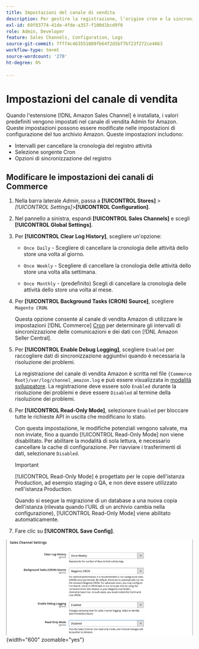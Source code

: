 ```yaml
---
title: Impostazioni del canale di vendita
description: Per gestire la registrazione, l’origine cron e la sincronizzazione per le funzioni del canale di vendita di Amazon, aggiorna la configurazione di Commerce.
exl-id: 69f83774-41de-4fde-a357-f100d1bcd9f0
role: Admin, Developer
feature: Sales Channels, Configuration, Logs
source-git-commit: 7fff4c463551089fb64f2d5bf7bf23f272ce4663
workflow-type: tm+mt
source-wordcount: '270'
ht-degree: 0%

---
```


# Impostazioni del canale di vendita

Quando l&#39;estensione [!DNL Amazon Sales Channel] è installata, i valori predefiniti vengono impostati nel canale di vendita Admin for Amazon. Queste impostazioni possono essere modificate nelle impostazioni di configurazione del tuo archivio Amazon. Queste impostazioni includono:

- Intervalli per cancellare la cronologia del registro attività
- Selezione sorgente Cron
- Opzioni di sincronizzazione del registro

## Modificare le impostazioni dei canali di Commerce

1. Nella barra laterale _Admin_, passa a **[!UICONTROL Stores]** > _[!UICONTROL Settings]_>**[!UICONTROL Configuration]**.

1. Nel pannello a sinistra, espandi **[!UICONTROL Sales Channels]** e scegli **[!UICONTROL Global Settings]**.

1. Per **[!UICONTROL Clear Log History]**, scegliere un&#39;opzione:

   - `Once Daily` - Scegliere di cancellare la cronologia delle attività dello store una volta al giorno.

   - `Once Weekly` - Scegliere di cancellare la cronologia delle attività dello store una volta alla settimana.

   - `Once Monthly` - (predefinito) Scegli di cancellare la cronologia delle attività dello store una volta al mese.

1. Per **[!UICONTROL Background Tasks (CRON) Source]**, scegliere `Magento CRON`.

   Questa opzione consente al canale di vendita Amazon di utilizzare le impostazioni [!DNL Commerce] [Cron](https://experienceleague.adobe.com/docs/commerce-admin/systems/tools/cron.html) per determinare gli intervalli di sincronizzazione delle comunicazioni e dei dati con [!DNL Amazon Seller Central].

1. Per **[!UICONTROL Enable Debug Logging]**, scegliere `Enabled` per raccogliere dati di sincronizzazione aggiuntivi quando è necessaria la risoluzione dei problemi.

   La registrazione del canale di vendita Amazon è scritta nel file `{Commerce Root}/var/log/channel_amazon.log` e può essere visualizzata in [modalità sviluppatore](https://experienceleague.adobe.com/docs/commerce-admin/systems/tools/developer-tools.html#operation-modes). La registrazione deve essere solo `Enabled` durante la risoluzione dei problemi e deve essere `Disabled` al termine della risoluzione dei problemi.

1. Per **[!UICONTROL Read-Only Mode]**, selezionare `Enabled` per bloccare tutte le richieste API in uscita che modificano lo stato.

   Con questa impostazione, le modifiche potenziali vengono salvate, ma non inviate, fino a quando [!UICONTROL Read-Only Mode] non viene disabilitato. Per abilitare la modalità di sola lettura, è necessario cancellare la cache di configurazione. Per riavviare i trasferimenti di dati, selezionare `Disabled`.

   >[!IMPORTANT]
   >
   >[!UICONTROL Read-Only Mode] è progettato per le copie dell&#39;istanza Production, ad esempio staging o QA, e non deve essere utilizzato nell&#39;istanza Production.
   >
   >Quando si esegue la migrazione di un database a una nuova copia dell&#39;istanza (rilevata quando l&#39;URL di un archivio cambia nella configurazione), [!UICONTROL Read-Only Mode] viene abilitato automaticamente.

1. Fare clic su **[!UICONTROL Save Config]**.

![Impostazioni di configurazione Sales Channel](assets/config-sales-channel-global-settings.png){width="600" zoomable="yes"}
